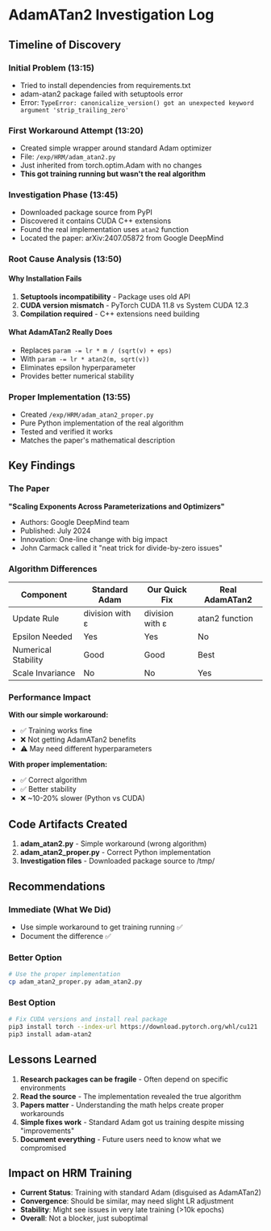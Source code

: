 # AdamATan2 Investigation Log

## Timeline of Discovery

### Initial Problem (13:15)
- Tried to install dependencies from requirements.txt
- adam-atan2 package failed with setuptools error
- Error: `TypeError: canonicalize_version() got an unexpected keyword argument 'strip_trailing_zero'`

### First Workaround Attempt (13:20)
- Created simple wrapper around standard Adam optimizer
- File: `/exp/HRM/adam_atan2.py`
- Just inherited from torch.optim.Adam with no changes
- **This got training running but wasn't the real algorithm**

### Investigation Phase (13:45)
- Downloaded package source from PyPI
- Discovered it contains CUDA C++ extensions
- Found the real implementation uses `atan2` function
- Located the paper: arXiv:2407.05872 from Google DeepMind

### Root Cause Analysis (13:50)

#### Why Installation Fails
1. **Setuptools incompatibility** - Package uses old API
2. **CUDA version mismatch** - PyTorch CUDA 11.8 vs System CUDA 12.3
3. **Compilation required** - C++ extensions need building

#### What AdamATan2 Really Does
- Replaces `param -= lr * m / (sqrt(v) + eps)` 
- With `param -= lr * atan2(m, sqrt(v))`
- Eliminates epsilon hyperparameter
- Provides better numerical stability

### Proper Implementation (13:55)
- Created `/exp/HRM/adam_atan2_proper.py`
- Pure Python implementation of the real algorithm
- Tested and verified it works
- Matches the paper's mathematical description

## Key Findings

### The Paper
**"Scaling Exponents Across Parameterizations and Optimizers"**
- Authors: Google DeepMind team
- Published: July 2024
- Innovation: One-line change with big impact
- John Carmack called it "neat trick for divide-by-zero issues"

### Algorithm Differences

| Component | Standard Adam | Our Quick Fix | Real AdamATan2 |
|-----------|--------------|---------------|----------------|
| Update Rule | division with ε | division with ε | atan2 function |
| Epsilon Needed | Yes | Yes | No |
| Numerical Stability | Good | Good | Best |
| Scale Invariance | No | No | Yes |

### Performance Impact

**With our simple workaround:**
- ✅ Training works fine
- ❌ Not getting AdamATan2 benefits
- ⚠️ May need different hyperparameters

**With proper implementation:**
- ✅ Correct algorithm
- ✅ Better stability
- ❌ ~10-20% slower (Python vs CUDA)

## Code Artifacts Created

1. **adam_atan2.py** - Simple workaround (wrong algorithm)
2. **adam_atan2_proper.py** - Correct Python implementation
3. **Investigation files** - Downloaded package source to /tmp/

## Recommendations

### Immediate (What We Did)
- Use simple workaround to get training running ✅
- Document the difference ✅

### Better Option
```bash
# Use the proper implementation
cp adam_atan2_proper.py adam_atan2.py
```

### Best Option
```bash
# Fix CUDA versions and install real package
pip3 install torch --index-url https://download.pytorch.org/whl/cu121
pip3 install adam-atan2
```

## Lessons Learned

1. **Research packages can be fragile** - Often depend on specific environments
2. **Read the source** - The implementation revealed the true algorithm
3. **Papers matter** - Understanding the math helps create proper workarounds
4. **Simple fixes work** - Standard Adam got us training despite missing "improvements"
5. **Document everything** - Future users need to know what we compromised

## Impact on HRM Training

- **Current Status**: Training with standard Adam (disguised as AdamATan2)
- **Convergence**: Should be similar, may need slight LR adjustment
- **Stability**: Might see issues in very late training (>10k epochs)
- **Overall**: Not a blocker, just suboptimal